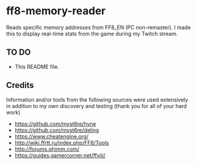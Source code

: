 # ff8-memory-reader
Reads specific memory addresses from FF8_EN (PC non-remaster).
I made this to display real-time stats from the game during my Twitch stream.

## TO DO
* This README file.

## Credits
Information and/or tools from the following sources were used extensively in addition to my own discovery and testing (thank you for all of your hard work)
* https://github.com/myst6re/hyne
* https://github.com/myst6re/deling
* https://www.cheatengine.org/
* http://wiki.ffrtt.ru/index.php/FF8/Tools
* http://forums.qhimm.com/
* https://guides.gamercorner.net/ffviii/
